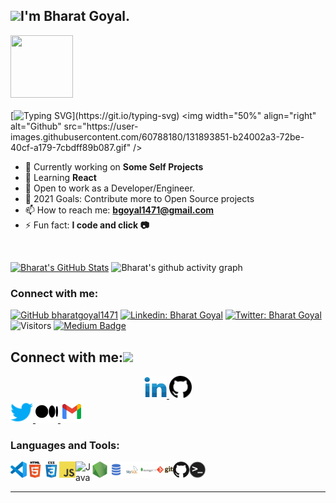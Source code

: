 ## <img src="https://rishavanand.github.io/static/images/greetings.gif" width=30%>I'm Bharat Goyal.


<img src="https://github.com/raghavk16/raghavk16/blob/master/octo.gif" width="100px" height="100px"></img> <br><br>
[![Typing SVG](http://readme-typing-svg.herokuapp.com?color=F71E11&lines=Just+a+codderrr%2C+love+Mernstack...)](https://git.io/typing-svg)
  <img width="50%" align="right" alt="Github" src="https://user-images.githubusercontent.com/60788180/131893851-b24002a3-72be-40cf-a179-7cbdff89b087.gif" />

- 🔭 Currently working on **Some Self Projects**
- 🌱 Learning **React**
- 👯 Open to work as a Developer/Engineer.
- 🥅 2021 Goals: Contribute more to Open Source projects
- 📫 How to reach me: **bgoyal1471@gmail.com**
- ⚡ Fun fact: **I code and click 📷**

<br />

[![Bharat's GitHub Stats](https://github-readme-stats.vercel.app/api?username=bharatgoyal1471&hide=issues&count_private=true&show_icons=true&theme=calm)](https://github.com/bharatgoyal1471/github-readme-stats)
![Bharat's github activity graph](https://activity-graph.herokuapp.com/graph?username=bharatgoyal1471&theme=dracula)

### Connect with me:
[![GitHub bharatgoyal1471](https://img.shields.io/github/followers/bharatgoyal1471?label=Bharat_Goyal&style=social)](https://github.com/bharatgoyal1471)
[![Linkedin: Bharat Goyal](https://img.shields.io/badge/-Bharat%20Goyal-blue?style=flat-square&logo=Linkedin&logoColor=white&link=https://www.linkedin.com/in/BharatGoyal/)](https://www.linkedin.com/in/bharatgoyal1471/
              )
[![Twitter: Bharat Goyal](https://img.shields.io/twitter/follow/Bharat_Goyal?style=social)](https://twitter.com/mebharatgoyal)
![Visitors](https://visitor-badge.glitch.me/badge?page_id=bharatgoyal1471&left_color=gray&right_color=blue)
[![Medium Badge](https://img.shields.io/badge/-@Bharat%20Goyal-black?style=flat-square&labelColor=000000&logo=Medium&link=https://medium.com/@bgoyal1471)](https://bgoyal1471.medium.com/)

## Connect with me:<img src='https://raw.githubusercontent.com/ShahriarShafin/ShahriarShafin/main/Assets/handshake.gif' width="100px"></h3>
<p align="left">
<div class="footer" id="top3">
  <center> 
   <a href="https://www.linkedin.com/in/bharatgoyal1471" class="pics"><img src="pics/linkedin.svg" height="36vh">  </a>
   <a href="https://github.com/bharatgoyal1471" class="pics"> <img src="pics/github.svg" height="36vh"></center></a>
    <a href="https://www.twitter.com/mebharatgoyal" class="pics"><img src="pics/twitter.svg" height="36vh">  </a>
    <a href="https://bgoyal1471.medium.com/" class="pics"><img src="pics/medium1.png" height="36vh">  </a>
<!--   <a href="https://discord.gg/s77kYnfSGf" class="pics"><img src="pics/discord.svg" height="36vh">  </a> -->
<!--   <a href="https://t.me/codefloworg" class="pics"><img src="pics/telegram.svg" height="36vh">  </a>
   <a href="https://www.youtube.com/c/Codefloworg" class="pics"><img src="pics/youtube.svg" height="36vh"></a> -->
     <a href="https://mail.google.com/mail/?view=cm&fs=1&tf=1&to=bgoyal1471@gmail.com" class="pics"><img src="pics/gmail (1).svg" height="36vh"></a>
  
  </div>
</p>
 



### Languages and Tools:

<img align="left" alt="Visual Studio Code" width="26px" src="https://raw.githubusercontent.com/github/explore/80688e429a7d4ef2fca1e82350fe8e3517d3494d/topics/visual-studio-code/visual-studio-code.png" />
<img align="left" alt="HTML5" width="26px" src="https://raw.githubusercontent.com/github/explore/80688e429a7d4ef2fca1e82350fe8e3517d3494d/topics/html/html.png" />
<img align="left" alt="CSS3" width="26px" src="https://raw.githubusercontent.com/github/explore/80688e429a7d4ef2fca1e82350fe8e3517d3494d/topics/css/css.png" />
<img align="left" alt="JavaScript" width="26px" src="https://raw.githubusercontent.com/github/explore/80688e429a7d4ef2fca1e82350fe8e3517d3494d/topics/javascript/javascript.png" />
<img align="left" alt="Java" width="26px" src="https://cdnjs.cloudflare.com/ajax/libs/line-awesome/1.3.0/svg/java.svg" />
<img align="left" alt="Node.js" width="26px" src="https://raw.githubusercontent.com/github/explore/80688e429a7d4ef2fca1e82350fe8e3517d3494d/topics/nodejs/nodejs.png" />
<img align="left" alt="SQL" width="26px" src="https://raw.githubusercontent.com/github/explore/80688e429a7d4ef2fca1e82350fe8e3517d3494d/topics/sql/sql.png" />
<img align="left" alt="MySQL" width="26px" src="https://raw.githubusercontent.com/github/explore/80688e429a7d4ef2fca1e82350fe8e3517d3494d/topics/mysql/mysql.png" />
<img align="left" alt="MongoDB" width="26px" src="https://raw.githubusercontent.com/github/explore/80688e429a7d4ef2fca1e82350fe8e3517d3494d/topics/mongodb/mongodb.png" />
<img align="left" alt="Git" width="26px" src="https://raw.githubusercontent.com/github/explore/80688e429a7d4ef2fca1e82350fe8e3517d3494d/topics/git/git.png" />
<img align="left" alt="GitHub" width="26px" src="https://raw.githubusercontent.com/github/explore/78df643247d429f6cc873026c0622819ad797942/topics/github/github.png" />
<img align="left" alt="Terminal" width="26px" src="https://raw.githubusercontent.com/github/explore/80688e429a7d4ef2fca1e82350fe8e3517d3494d/topics/terminal/terminal.png" />

<br />
<br />

---

